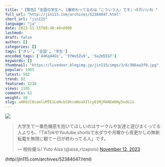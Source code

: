 ```yaml
---
title: "【警告】「全国の学生へ、1番終わってるのは『こういう人』です」→5万いいね "
full_url: "http://jin115.com/archives/52384047.html"
short_url: "jin115"
language: "ja"
date: 2023-11-15T09:40:40+0900
lastmod: 
draft: false
author: []
categories: []
tags: ['オレ', '全国', '学生']
encoded_tags: ['44Kq44Os', '5YWo5Zu9', '5a2m55Sf']
keywords: []
thumbnail: "https://livedoor.blogimg.jp/jin115/imgs/3/8/386aa3f0.jpg"
popular: 1905
latest: 502
trend: 82
featured: 1238
views: 1105
comments: 62
weight: 10
slug: aHR0cC8vamluMTE1LmNvbS9hcmNoaXZlcy81MjM4NDA0Ny5odG1s
---
```


![](https://livedoor.blogimg.jp/jin115/imgs/3/8/386aa3f0.jpg)

<blockquote class='twitter-tweet'><p lang='ja' dir='ltr'>大学生で一番危機感を抱いてほしいのはサークルや友達と遊びまくってる人よりも、「TikTokやYoutube shortsで水ダウや月曜から夜更かしの無断転載を無限に観て一日が終わってる人」です。</p>— 相佐優斗/ Yuto Aisa (@aisa_rizapuro) <a href='https//twitter.com/aisa_rizapuro/status/1723676461532684432?ref_src=twsrc%5Etfw'>November 12, 2023</a></blockquote> 

(http//jin115.com/archives/52384047.html)
